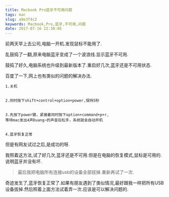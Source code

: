 ```yaml
---
title: Macbook Pro蓝牙不可用问题
tags: mac
slug: a8e3f4c2
keywords: Macbook,Pro,蓝牙,不可用,问题
date: 2017-07-16 22:30:05
---
```

前两天早上去公司,电脑一开机.发现鼠标不能用了.

乱鼓捣了一翻,原来电脑蓝牙变成了一个波浪线.显示蓝牙不可用.

鼓捣了好久,电脑系统也升级到最新版本了.重启好几次,蓝牙还是不可用状态.


百度了一下,网上也有类似的问题的解决办法.

```
1.关机


2.同时按下shift+control+option+power,保持5秒


3.先按下power键，紧接着同时按下option+command+p+r,
等待mac发出4声Duang~的声音后松手，系统就会自动开机


4.蓝牙恢复正常
```

但是有网友试过之后,是成功的呀.

我照着这方法,试了好几次,蓝牙还是不可用.但是在电脑的恢复模式,鼠标是可用的.说明蓝牙并没有坏.

> 最后我把电脑所有连接usb的设备全部拔掉.重新再试了一次.

奇迹发生了,蓝牙恢复正常了.如果有朋友遇到了类似情况,最好跟我一样把所有USB设备拔掉.然后照着上面方法试着弄一次.应该是可以解决问题的.

